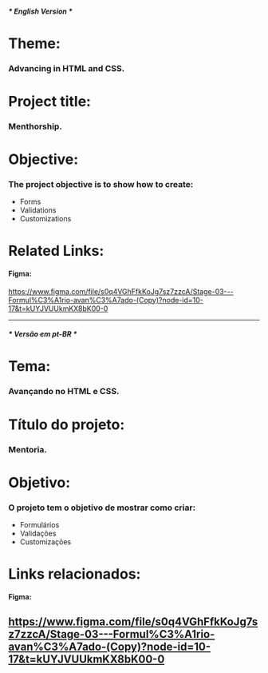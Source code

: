 ##### * English Version *
# Theme: 

### Advancing in HTML and CSS.

# Project title:

### Menthorship.

# Objective: 

### The project objective is to show how to create:

- Forms
- Validations
- Customizations

# Related Links:

#### Figma:
https://www.figma.com/file/s0q4VGhFfkKoJg7sz7zzcA/Stage-03---Formul%C3%A1rio-avan%C3%A7ado-(Copy)?node-id=10-17&t=kUYJVUUkmKX8bK00-0

---

##### * Versão em pt-BR *
# Tema: 

### Avançando no HTML e CSS.

# Título do projeto:

### Mentoria.

# Objetivo: 

### O projeto tem o objetivo de mostrar como criar:

- Formulários
- Validações
- Customizações

# Links relacionados:

#### Figma:
https://www.figma.com/file/s0q4VGhFfkKoJg7sz7zzcA/Stage-03---Formul%C3%A1rio-avan%C3%A7ado-(Copy)?node-id=10-17&t=kUYJVUUkmKX8bK00-0
---

